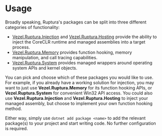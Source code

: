 # Usage

Broadly speaking, Ruptura's packages can be split into three different
categories of functionality:

* [Vezel.Ruptura.Injection](https://www.nuget.org/packages/Vezel.Ruptura.Injection)
  and
  [Vezel.Ruptura.Hosting](https://www.nuget.org/packages/Vezel.Ruptura.Hosting)
  provide the ability to inject the CoreCLR runtime and managed assemblies into
  a target process.
* [Vezel.Ruptura.Memory](https://www.nuget.org/packages/Vezel.Ruptura.Memory)
  provides function hooking, memory manipulation, and call tracing capabilities.
* [Vezel.Ruptura.System](https://www.nuget.org/packages/Vezel.Ruptura.System)
  provides managed wrappers around operating system APIs and kernel objects.

You can pick and choose which of these packages you would like to use. For
example, if you already have a working solution for injection, you may want to
just use **Vezel.Ruptura.Memory** for its function hooking APIs, or
**Vezel.Ruptura.System** for convenient Win32 API access. You could also use
**Vezel.Ruptura.Injection** and **Vezel.Ruptura.Hosting** to inject your managed
assembly, but choose to implement your own function hooking method.

Either way, simply use `dotnet add package <name>` to add the relevant
package(s) to your project and start writing code. No further configuration is
required.
